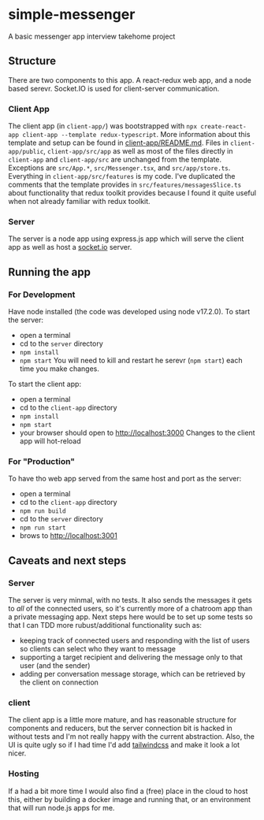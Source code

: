 # simple-messenger
A basic messenger app interview takehome project

## Structure
There are two components to this app.  A react-redux web app, and a node based serevr.  Socket.IO is used for client-server communication.

### Client App
The client app (in `client-app/`) was bootstrapped with `npx create-react-app client-app --template redux-typescript`.  More information about this template and setup can be found in [client-app/README.md](client-app/README).  Files in `client-app/public`, `client-app/src/app` as well as most of the files directly in `client-app` and `client-app/src` are unchanged from the template. Exceptions are `src/App.*`, `src/Messenger.tsx`, and `src/app/store.ts`.  Everything in `client-app/src/features` is my code.  I've duplicated the comments that the template provides in `src/features/messagesSlice.ts` about functionality that redux toolkit provides because I found it quite useful when not already familiar with redux toolkit.

### Server
The server is a node app using express.js app which will serve the client app as well as host a [socket.io](https://socket.io/) server. 

## Running the app
### For Development
Have node installed (the code was developed using node v17.2.0).
To start the server:
- open a terminal
- cd to the `server` directory
- `npm install`
- `npm start` 
You will need to kill and restart he serevr (`npm start`) each time you make changes.

To start the client app:
- open a terminal
- cd to the `client-app` directory
- `npm install`
- `npm start`
- your browser should open to [http://localhost:3000](http://localhost:3000)
Changes to the client app will hot-reload

### For "Production"
To have tho web app served from the same host and port as the server:
- open a terminal
- cd to the `client-app` directory
- `npm run build`
- cd to the `server` directory
- `npm run start`
- brows to [http://localhost:3001](http://localhost:3001)

## Caveats and next steps
### Server
The server is very minmal, with no tests. It also sends the messages it gets to *all* of the connected users, so it's currently more of a chatroom app than a private messaging app. Next steps here would be to set up some tests so that I can TDD more rubust/additional functionality such as:
- keeping track of connected users and responding with the list of users so clients can select who they want to message
- supporting a target recipient and delivering the message only to that user (and the sender)
- adding per conversation message storage, which can be retrieved by the client on connection

### client
The client app is a little more mature, and has reasonable structure for components and reducers, but the server connection bit is hacked in without tests and I'm not really happy with the current abstraction.  Also, the UI is quite ugly so if I had time I'd add [tailwindcss](https://tailwindcss.com/) and make it look a lot nicer.

### Hosting
If a had a bit more time I would also find a (free) place in the cloud to host this, either by building a docker image and running that, or an environment that will run node.js apps for me.